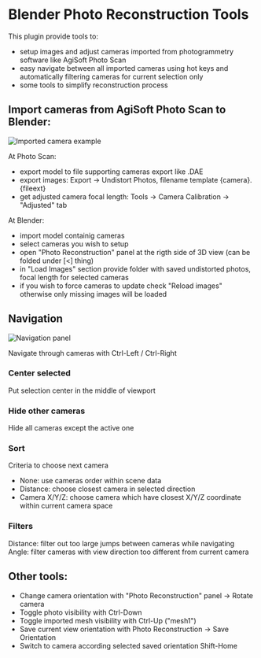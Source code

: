 # Blender Photo Reconstruction Tools

This plugin provide tools to:

- setup images and adjust cameras imported from photogrammetry software like AgiSoft Photo Scan
- easy navigate between all imported cameras using hot keys and automatically filtering cameras for current selection only
- some tools to simplify reconstruction process



## Import cameras from AgiSoft Photo Scan to Blender:

![Imported camera example](https://raw.githubusercontent.com/nightgryphon/Blender_Photo_Reconstruction_Tools/master/doc/Screen1024.png)

At Photo Scan:

- export model to file supporting cameras export like .DAE
- export images: Export -> Undistort Photos, filename template {camera}.{fileext}
- get adjusted camera focal length: Tools -> Camera Calibration -> "Adjusted" tab

At Blender: 

- import model containig cameras
- select cameras you wish to setup
- open "Photo Reconstruction" panel at the rigth side of 3D view (can be folded under [<] thing)
- in "Load Images" section provide folder with saved undistorted photos, focal length for selected cameras
- if you wish to force cameras to update check "Reload images" otherwise only missing images will be loaded


## Navigation
![Navigation panel](https://raw.githubusercontent.com/nightgryphon/Blender_Photo_Reconstruction_Tools/master/doc/NavPanel.png)

Navigate through cameras with Ctrl-Left / Ctrl-Right

### Center selected
Put selection center in the middle of viewport

### Hide other cameras
Hide all cameras except the active one

### Sort
Criteria to choose next camera

- None: use cameras order within scene data
- Distance: choose closest camera in selected direction
- Camera X/Y/Z: choose camera which have closest X/Y/Z coordinate within current camera space

### Filters
Distance: filter out too large jumps between cameras while navigating  
Angle: filter cameras with view direction too different from current camera  

## Other tools:

- Change camera orientation with "Photo Reconstruction" panel -> Rotate camera
- Toggle photo visibility with Ctrl-Down
- Toggle imported mesh visibility with Ctrl-Up ("mesh1")
- Save current view orientation with Photo Reconstruction -> Save Orientation
- Switch to camera according selected saved orientation Shift-Home
